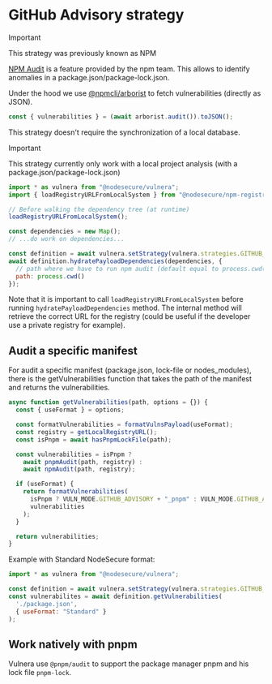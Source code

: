 # GitHub Advisory strategy

> [!IMPORTANT] 
> This strategy was previously known as NPM

[NPM Audit](https://docs.npmjs.com/auditing-package-dependencies-for-security-vulnerabilities) is a feature provided by the npm team. This allows to identify anomalies in a package.json/package-lock.json.

Under the hood we use [@npmcli/arborist](https://github.com/npm/arborist#readme) to fetch vulnerabilities (directly as JSON).

```js
const { vulnerabilities } = (await arborist.audit()).toJSON();
```

This strategy doesn't require the synchronization of a local database.

> [!IMPORTANT] 
> This strategy currently only work with a local project analysis (with a package.json/package-lock.json)

```js
import * as vulnera from "@nodesecure/vulnera";
import { loadRegistryURLFromLocalSystem } from "@nodesecure/npm-registry-sdk";

// Before walking the dependency tree (at runtime)
loadRegistryURLFromLocalSystem();

const dependencies = new Map();
// ...do work on dependencies...

const definition = await vulnera.setStrategy(vulnera.strategies.GITHUB_ADVISORY);
await definition.hydratePayloadDependencies(dependencies, {
  // path where we have to run npm audit (default equal to process.cwd())
  path: process.cwd()
});
```

Note that it is important to call `loadRegistryURLFromLocalSystem` before running `hydratePayloadDependencies` method. The internal method will retrieve the correct URL for the registry (could be useful if the developer use a private registry for example).

## Audit a specific manifest 

For audit a specific manifest (package.json, lock-file or nodes_modules), there is the getVulnerabilities function that takes the path of the manifest and returns the vulnerabilities.

```js
async function getVulnerabilities(path, options = {}) {
  const { useFormat } = options;

  const formatVulnerabilities = formatVulnsPayload(useFormat);
  const registry = getLocalRegistryURL();
  const isPnpm = await hasPnpmLockFile(path);

  const vulnerabilities = isPnpm ?
    await pnpmAudit(path, registry) :
    await npmAudit(path, registry);

  if (useFormat) {
    return formatVulnerabilities(
      isPnpm ? VULN_MODE.GITHUB_ADVISORY + "_pnpm" : VULN_MODE.GITHUB_ADVISORY,
      vulnerabilities
    );
  }

  return vulnerabilities;
}
```

Example with Standard NodeSecure format:
```js
import * as vulnera from "@nodesecure/vulnera";

const definition = await vulnera.setStrategy(vulnera.strategies.GITHUB_ADVISORY);
const vulnerabilites = await definition.getVulnerabilities(
  './package.json',
  { useFormat: "Standard" }
);
```

## Work natively with pnpm

Vulnera use `@pnpm/audit` to support the package manager pnpm and his lock file `pnpm-lock`.
